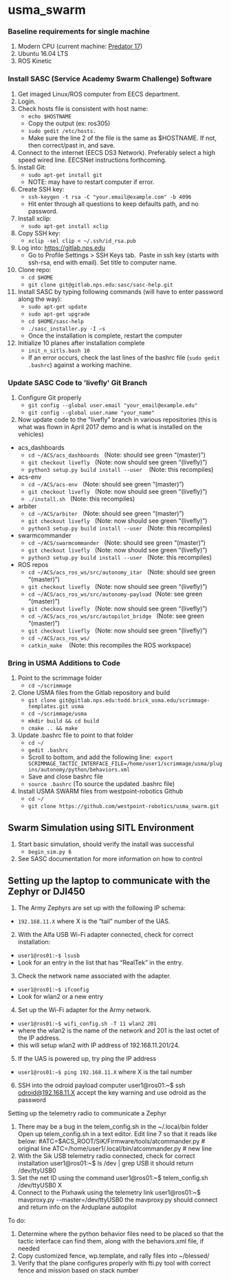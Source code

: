 # usma_swarm

### Baseline requirements for single machine
1. Modern CPU (current machine: [Predator 17](https://us-store.acer.com/predator-17-gaming-laptop-g9-791-79y3))
2. Ubuntu 16.04 LTS
3. ROS Kinetic

### Install SASC (Service Academy Swarm Challenge) Software
1. Get imaged Linux/ROS computer from EECS department.
2. Login.
3. Check hosts file is consistent with host name:
    * `echo $HOSTNAME` 
    * Copy the output (ex: ros305)
    * `sudo gedit /etc/hosts.` 
    * Make sure the line 2 of the file is the same as $HOSTNAME.  If not, then correct/past in, and save.
4. Connect to the internet (EECS DS3 Network).  Preferably select a high speed wired line.  EECSNet instructions forthcoming.
5. Install Git:
    * `sudo apt-get install git`
    * NOTE: may have to restart computer if error.
6. Create SSH key:
    * `ssh-keygen -t rsa -C "your.email@example.com" -b 4096`  
    * Hit enter through all questions to keep defaults path, and no password.
7. Install xclip:
    * `sudo apt-get install xclip`
8. Copy SSH key: 
    * `xclip -sel clip < ~/.ssh/id_rsa.pub`
9. Log into: https://gitlab.nps.edu
    * Go to Profile Settings > SSH Keys tab.  Paste in ssh key (starts with ssh-rsa, end with email). Set title to computer name.
10. Clone repo:
    * `cd $HOME`
    * `git clone git@gitlab.nps.edu:sasc/sasc-help.git`
11. Install SASC by typing following commands (will have to enter password along the way): 
    * `sudo apt-get update`
    * `sudo apt-get upgrade`
    * `cd $HOME/sasc-help`
    * `./sasc_installer.py -I –s`
    * Once the installation is complete, restart the computer
12. Initialize 10 planes after installation complete    
    * `init_n_sitls.bash 10`
    * If an error occurs, check the last lines of the bashrc file (`sudo gedit .bashrc`) against a working machine. 

### Update SASC Code to 'livefly' Git Branch
1. Configure Git properly    
    * `git config --global user.email "your_email@example.edu"`    
    * `git config --global user.name "your_name"`
2. Now update code to the "livefly" branch in various repositories (this is what was flown in April 2017 demo and is what is installed on the vehicles)    
  - acs_dashboards    
    * `cd ~/ACS/acs_dashboards`   (Note: should see green “(master)”)  
    * `git checkout livefly`   (Note: now should see green “(livefly)”) 
    * `python3 setup.py build install --user`    (Note: this recompiles)
  - acs-env
    * `cd ~/ACS/acs-env`   (Note: should see green “(master)”)
    * `git checkout livefly`   (Note: now should see green “(livefly)”)    
    * `./install.sh`   (Note: this recompiles)    
  - arbiter    
    * `cd ~/ACS/arbiter`   (Note: should see green “(master)”)
    * `git checkout livefly`   (Note: now should see green “(livefly)”)    
    * `python3 setup.py build install --user`   (Note: this recompiles)
  - swarmcommander
    * `cd ~/ACS/swarmcommander`   (Note: should see green “(master)”)    
    * `git checkout livefly`   (Note: now should see green “(livefly)”)
    * `python3 setup.py build install --user`   (Note: this recompiles)
  - ROS repos    
    * `cd ~/ACS/acs_ros_ws/src/autonomy_itar`   (Note: should see green “(master)”)    
    * `git checkout livefly`   (Note: now should see green “(livefly)”)    
    * `cd ~/ACS/acs_ros_ws/src/autonomy-payload`  (Note: see green “(master)”)    
    * `git checkout livefly`   (Note: now should see green “(livefly)”)    
    * `cd ~/ACS/acs_ros_ws/src/autopilot_bridge`   (Note: see green “(master)”)    
    * `git checkout livefly`   (Note: now should see green “(livefly)”)    
    * `cd ~/ACS/acs_ros_ws/`
    * `catkin_make`    (Note: this recompiles the ROS workspace)

### Bring in USMA Additions to Code
1. Point to the scrimmage folder
    * `cd ~/scrimmage`
2. Clone USMA files from the Gitlab repository and build
    * `git clone git@gitlab.nps.edu:todd.brick_usma.edu/scrimmage-templates.git usma`
    * `cd ~/scrimmage/usma`
    * `mkdir build && cd build`
    * `cmake .. && make`
3. Update .bashrc file to point to that folder  
    * `cd ~/`  
    * `gedit .bashrc`  
    * Scroll to bottom, and add the following line:  
      `export SCRIMMAGE_TACTIC_INTERFACE_FILE=/home/user1/scrimmage/usma/plugins/autonomy/python/behaviors.xml`
    * Save and close bashrc file  
    * `source .bashrc` (To source the updated .bashrc file)
4. Install USMA SWARM files from westpoint-robotics Github
    * `cd ~/`  
    * `git clone https://github.com/westpoint-robotics/usma_swarm.git` 
    
## Swarm Simulation using SITL Environment
1. Start basic simulation, should verify the install was successful  
    * `begin_sim.py 6`
2. See SASC documentation for more information on how to control


## Setting up the laptop to communicate with the Zephyr or DJI450

1. The Army Zephyrs are set up with the following IP schema: 
 - `192.168.11.X` where X is the “tail” number of the UAS.

2. With the Alfa USB Wi-Fi adapter connected, check for correct installation:
 - `user1@ros01:~$ lsusb`
 - Look for an entry in the list that has “RealTek” in the entry.

3. Check the network name associated with the adapter.
 - `user1@ros01:~$ ifconfig`
 - Look for wlan2 or a new entry

4. Set up the Wi-Fi adapter for the Army network.
 - `user1@ros01:~$ wifi_config.sh -T 11 wlan2 201`
 - where the wlan2 is the name of the network and 201 is the last octet of the IP address.
 - this will setup wlan2 with IP address of 192.168.11.201/24.

5. If the UAS is powered up, try ping the IP address
 - `user1@ros01:~$ ping 192.168.11.X` where X is the tail number

6. SSH into the odroid payload computer
	user1@ros01:~$ ssh odroid@192.168.11.X
  accept the key warning and use odroid as the password


Setting up the telemetry radio to communicate a Zephyr

1.  There may be a bug in the telem_config.sh in the ~/.local/bin folder
     Open up telem_config.sh in a text editor.
     Edit line 7 so that it reads like below:
     #ATC=$ACS_ROOT/SiK/Firmware/tools/atcommander.py # original line
  ATC=/home/user1/.local/bin/atcommander.py	# new line
2.  With the Sik USB telemetry radio connected, check for correct installation
	user1@ros01:~$ ls /dev | grep USB
  it should return /dev/ttyUSB0
3.  Set the net ID using the command
	user1@ros01:~$ telem_config.sh /dev/ttyUSB0 X
4.  Connect to the Pixhawk using the telemetry link
	user1@ros01:~$ mavproxy.py --master=/dev/ttyUSB0
  the mavproxy.py should connect and return info on the Arduplane autopilot


To do:
1.  Determine where the python behavior files need to be placed so that the tactic interface can find them, along with the behaviors.xml file, if needed
2.  Copy customized fence, wp.template, and rally files into ~/blessed/
3.  Verify that the plane configures properly with fti.py tool with correct fence and mission based on stack number
